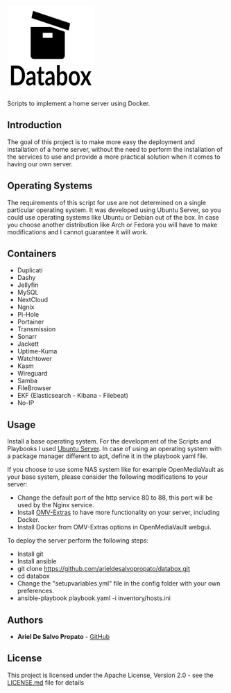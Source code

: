 <img src="https://github.com/arieldesalvopropato/databox/blob/main/Databox-logos_black.png" width="200" height="200">

Scripts to implement a home server using Docker.

## Introduction

The goal of this project is to make more easy the deployment and installation of a home server, without the need to perform the installation of the services to use and provide a more practical solution when it comes to having our own server.

## Operating Systems

The requirements of this script for use are not determined on a single particular operating system. It was developed using Ubuntu Server, so you could use operating systems like Ubuntu or Debian out of the box. In case you choose another distribution like Arch or Fedora you will have to make modifications and I cannot guarantee it will work.

## Containers

* Duplicati
* Dashy
* Jellyfin
* MySQL
* NextCloud
* Ngnix
* Pi-Hole
* Portainer
* Transmission
* Sonarr
* Jackett
* Uptime-Kuma
* Watchtower
* Kasm
* Wireguard
* Samba
* FileBrowser
* EKF (Elasticsearch - Kibana - Filebeat)
* No-IP

## Usage
Install a base operating system. For the development of the Scripts and Playbooks I used [Ubuntu Server](https://ubuntu.com/download/server). In case of using an operating system with a package manager different to apt, define it in the playbook yaml file.

If you choose to use some NAS system like for example OpenMediaVault as your base system, please consider the following modifications to your server:
* Change the default port of the http service 80 to 88, this port will be used by the Nginx service.
* Install [OMV-Extras](https://wiki.omv-extras.org/) to have more functionality on your server, including Docker.
* Install Docker from OMV-Extras options in OpenMediaVault webgui.

To deploy the server perform the following steps:
* Install git
* Install ansible
* git clone https://github.com/arieldesalvopropato/databox.git
* cd databox
* Change the "setupvariables.yml" file in the config folder with your own preferences.
* ansible-playbook playbook.yaml -i inventory/hosts.ini

## Authors

* **Ariel De Salvo Propato** - [GitHub](https://github.com/arieldesalvopropato)

## License

This project is licensed under the Apache License, Version 2.0 - see the [LICENSE.md](LICENSE) file for details
